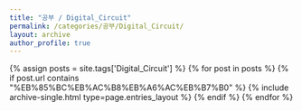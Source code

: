 ```yaml
---
title: "공부 / Digital_Circuit"
permalink: /categories/공부/Digital_Circuit/
layout: archive
author_profile: true
---
```


{% assign posts = site.tags['Digital_Circuit'] %}
{% for post in posts %} 
    {% if post.url contains "%EB%85%BC%EB%AC%B8%EB%A6%AC%EB%B7%B0" %}
        {% include archive-single.html type=page.entries_layout %}
    {% endif %}
{% endfor %}
